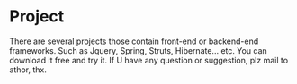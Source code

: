 Project
=======

There are several projects those contain front-end or backend-end frameworks.
Such as Jquery, Spring, Struts, Hibernate... etc.
You can download it free and try it.
If U have any question or suggestion, plz mail to athor, thx.